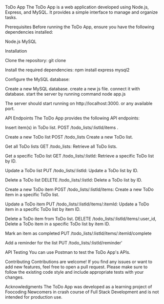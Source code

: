 ToDo App
The ToDo App is a web application developed using Node.js, Express, and MySQL. It provides a simple interface to manage and organize tasks.

Prerequisites
Before running the ToDo App, ensure you have the following dependencies installed:

Node.js
MySQL


Installation

Clone the repository:
git clone <repository-url>

Install the required dependencies:
npm install express mysql2

Configure the MySQL database:

Create a new MySQL database.
create a new js file.
connect it with database.
start the server by running command
node app.js

The server should start running on http://localhost:3000.
or any available port.

API Endpoints
The ToDo App provides the following API endpoints:

Insert item(s) in ToDo list.
POST /todo_lists/:listId/items .

Create a new ToDo list
POST /todo_lists Create a new ToDo list.

Get all ToDo lists
GET /todo_lists: Retrieve all ToDo lists.

Get a specific ToDo list
GET /todo_lists/:listId: Retrieve a specific ToDo list by ID.

Update a ToDo list
PUT /todo_lists/:listId: Update a ToDo list by ID.

Delete a ToDo list
DELETE /todo_lists/:listId: Delete a ToDo list by ID.

Create a new ToDo item
POST /todo_lists/:listId/items: Create a new ToDo item in a specific ToDo list.

Update a ToDo item
PUT /todo_lists/:listId/items/:itemId: Update a ToDo item in a specific ToDo list by item ID.

Delete a ToDo item from ToDo list.
DELETE /todo_lists/:listId/items/:user_id, Delete a ToDo item in a specific ToDo list by item ID.

Mark an item as completed
PUT /todo_lists/:listId/items/:itemId/complete 

Add a reminder for the list 
PUT /todo_lists/:listId/reminder'



API Testing
You can use Postman to test the ToDo App's APIs.

Contributing
Contributions are welcome! If you find any issues or want to add new features, feel free to open a pull request.
Please make sure to follow the existing code style and include appropriate tests with your changes.

Acknowledgments
The ToDo App was developed as a learning project of Foocoding Newcomers in crash course of Full Stack Development and is not intended for production use.